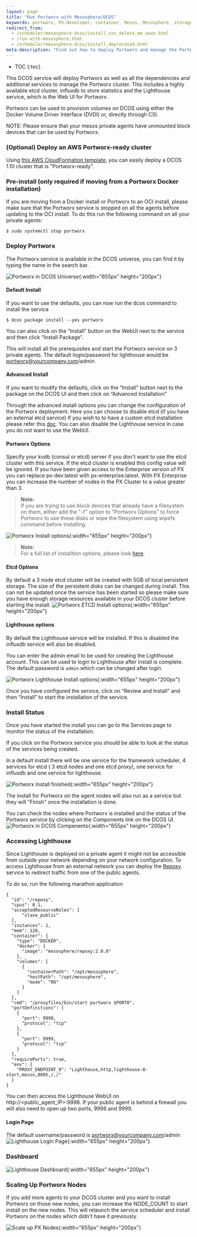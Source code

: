 ```yaml
---
layout: page
title: "Run Portworx with Mesosphere/DCOS"
keywords: portworx, PX-Developer, container, Mesos, Mesosphere, storage
redirect_from:
  - /scheduler/mesosphere-dcos/install_xxx_delete_me_soon.html
  - /run-with-mesosphere.html
  - /scheduler/mesosphere-dcos/install_deprecated.html
meta-description: "Find out how to deploy Portworx and manage the Portworx cluster using DCOS."
---
```


* TOC
{:toc}

This DCOS service will deploy Portworx as well as all the dependencies and additional services to manage the Portworx
cluster. This includes a highly available etcd cluster, influxdb to store statistics and the Lighthouse service, which is
the Web UI for Portworx.

Portworx can be used to provision volumes on DCOS using either the Docker Volume Driver Interface (DVDI) or, directly
through CSI.

NOTE: Please ensure that your mesos private agents have unmounted block devices that can be used by Portworx.

### (Optional) Deploy an AWS Portworx-ready cluster 
Using [this AWS CloudFormation template](/scheduler/mesosphere-dcos/px-ready-aws-cf.html), you can easily deploy a DCOS 1.10 cluster that is "Portworx-ready".

### Pre-install (only required if moving from a Portworx Docker installation)
If you are moving from a Docker install or Portworx to an OCI install, please make sure that the Portworx service is stopped 
on all the agents before updating to the OCI install. To do this run the following command on all your private agents:
```
$ sudo systemctl stop portworx
```

### Deploy Portworx
The Portworx service is available in the DCOS universe, you can find it by typing the name in the search bar.

![Portworx in DCOS Universe](/images/dcos-px-universe.png){:width="655px" height="200px"}

#### Default Install
If you want to use the defaults, you can now run the dcos command to install the service
```
$ dcos package install --yes portworx
```
You can also click on the  “Install” button on the WebUI next to the service and then click “Install Package”.

This will install all the prerequisites and start the Portworx service on 3 private agents.
The default login/password for lighthouse would be portworx@yourcompany.com/admin

#### Advanced Install
If you want to modify the defaults, click on the “Install” button next to the package on the DCOS UI and then click on
“Advanced Installation”

Through the advanced install options you can change the configuration of the Portworx deployment. Here you can choose to
disable etcd (if you have an external etcd service) If you wish to to have a custom etcd installation please refer this [doc](/maintain/etcd.html).
You can also disable the Lighthouse service in case you do not want to use the WebUI.

#### Portworx Options
Specify your kvdb (consul or etcd) server if you don't want to use the etcd cluster with this service. If the etcd cluster
is enabled this config value will be ignored.
If you have been given access to the Enterprise version of PX you can replace px-dev:latest with px-enterprise:latest.
With PX Enterprise you can increase the number of nodes in the PX Cluster to a value greater than 3.

>**Note:**<br/>If you are trying to use block devices that already have a filesystem on them, either add the "-f" option to "Portworx Options" to force Portworx to use these disks or wipe the filesystem using wipefs command before installing.

![Portworx Install options](/images/dcos-px-install-options.png){:width="655px" height="200px"}

>**Note:**<br/>For a full list of installtion options, please look [here](/runc/options.html#Options).

#### Etcd Options
By default a 3 node etcd cluster will be created with 5GB of local persistent storage. The size of the persistent disks can
be changed during install. This can not be updated once the service has been started so please make sure you have enough
storage resources available in your DCOS cluster before starting the install.
![Portworx ETCD Install options](/images/dcos-px-etcd-options.png){:width="655px" height="200px"}

#### Lighthouse options
By default the Lighthouse service will be installed. If this is disabled the influxdb service will also be disabled.

You can enter the admin email to be used for creating the Lighthouse account. This can be used to login to Lighthouse
after install is complete. The default password is `admin` which can be changed after login.

![Portworx Lighthouse Install options](/images/dcos-px-lighthouse-options.png){:width="655px" height="200px"}

Once you have configured the service, click on “Review and Install” and then “Install” to start the installation of the
service.

### Install Status

Once you have started the install you can go to the Services page to monitor the status of the installation.

If you click on the Portworx service you should be able to look at the status of the services being created.

In a default install there will be one service for the framework scheduler, 4 services for etcd (
3 etcd nodes and one etcd proxy), one service for influxdb and one service for lighthouse.

![Portworx Install finished](/images/dcos-px-install-finished.png){:width="655px" height="200px"}

The install for Portworx on the agent nodes will also run as a service but they will "Finish" once the installation is done.

You can check the nodes where Portworx is installed and the status of the Portworx service by clicking on the Components
link on the DCOS UI.
![Portworx in DCOS Compenents](/images/dcos-px-components.png){:width="655px" height="200px"}

### Accessing Lighthouse

Since Lighthouse is deployed on a private agent it might not be accessible from outside your network depending on your
network configuration. To access Lighthouse from an external network you can deploy the
[Repoxy](https://gist.github.com/nlsun/877411115f7e3b885b5e9daa8821722f) service to redirect traffic from one of the public
agents.

To do so, run the following marathon application

```
{
  "id": "/repoxy",
  "cpus": 0.1,
  "acceptedResourceRoles": [
      "slave_public"
  ],
  "instances": 1,
  "mem": 128,
  "container": {
    "type": "DOCKER",
    "docker": {
      "image": "mesosphere/repoxy:2.0.0"
    },
    "volumes": [
      {
        "containerPath": "/opt/mesosphere",
        "hostPath": "/opt/mesosphere",
        "mode": "RO"
      }
    ]
  },
  "cmd": "/proxyfiles/bin/start portworx $PORT0",
  "portDefinitions": [
    {
      "port": 9998,
      "protocol": "tcp"
    },
    {
      "port": 9999,
      "protocol": "tcp"
    }
  ],
  "requirePorts": true,
  "env": {
    "PROXY_ENDPOINT_0": "Lighthouse,http,lighthouse-0-start,mesos,8085,/,/"
  }
}
```

You can then access the Lighthouse WebUI on http://\<public_agent_IP\>:9998.
If your public agent is behind a firewall you will also need to open up two ports, 9998 and 9999.

#### Login Page
The default username/password is portworx@yourcompany.com/admin
![Lighthouse Login Page](/images/dcos-px-lighthouse-login.png){:width="655px" height="200px"}

### Dashboard
![Lighthouse Dashboard](/images/dcos-px-lighthouse-dashboard.png){:width="655px" height="200px"}

### Scaling Up Portworx Nodes

If you add more agents to your DCOS cluster and you want to install Portworx on those new nodes, you can increase the
NODE_COUNT to start install on the new nodes. This will relaunch the service scheduler and install Portworx on the nodes
which didn't have it previously.

![Scale up PX Nodes](/images/dcos-px-scale-up.png){:width="655px" height="200px"}
